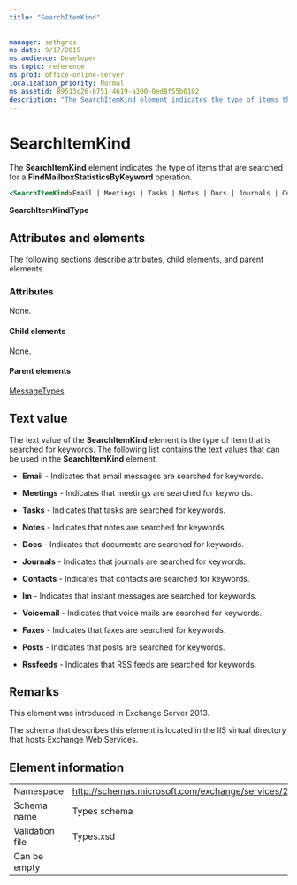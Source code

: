 ```yaml
---
title: "SearchItemKind"
 
 
manager: sethgros
ms.date: 9/17/2015
ms.audience: Developer
ms.topic: reference
ms.prod: office-online-server
localization_priority: Normal
ms.assetid: 89513c26-b751-4619-a300-0ed8f55b0102
description: "The SearchItemKind element indicates the type of items that are searched for a FindMailboxStatisticsByKeyword operation."
---
```


# SearchItemKind

The **SearchItemKind** element indicates the type of items that are searched for a **FindMailboxStatisticsByKeyword** operation. 
  
```XML
<SearchItemKind>Email | Meetings | Tasks | Notes | Docs | Journals | Contacts | Im | Voicemail | Faxes | Posts | Rssfeeds</SearchItemKind>
```

 **SearchItemKindType**
## Attributes and elements

The following sections describe attributes, child elements, and parent elements.
  
### Attributes

None.
  
#### Child elements

None.
  
#### Parent elements

[MessageTypes](messagetypes.md)
  
## Text value

The text value of the **SearchItemKind** element is the type of item that is searched for keywords. The following list contains the text values that can be used in the **SearchItemKind** element. 
  
- **Email** - Indicates that email messages are searched for keywords. 
    
- **Meetings** - Indicates that meetings are searched for keywords. 
    
- **Tasks** - Indicates that tasks are searched for keywords. 
    
- **Notes** - Indicates that notes are searched for keywords. 
    
- **Docs** - Indicates that documents are searched for keywords. 
    
- **Journals** - Indicates that journals are searched for keywords. 
    
- **Contacts** - Indicates that contacts are searched for keywords. 
    
- **Im** - Indicates that instant messages are searched for keywords. 
    
- **Voicemail** - Indicates that voice mails are searched for keywords. 
    
- **Faxes** - Indicates that faxes are searched for keywords. 
    
- **Posts** - Indicates that posts are searched for keywords. 
    
- **Rssfeeds** - Indicates that RSS feeds are searched for keywords. 
    
## Remarks

This element was introduced in Exchange Server 2013.
  
The schema that describes this element is located in the IIS virtual directory that hosts Exchange Web Services.
  
## Element information

|||
|:-----|:-----|
|Namespace  <br/> |http://schemas.microsoft.com/exchange/services/2006/types  <br/> |
|Schema name  <br/> |Types schema  <br/> |
|Validation file  <br/> |Types.xsd  <br/> |
|Can be empty  <br/> ||
   

